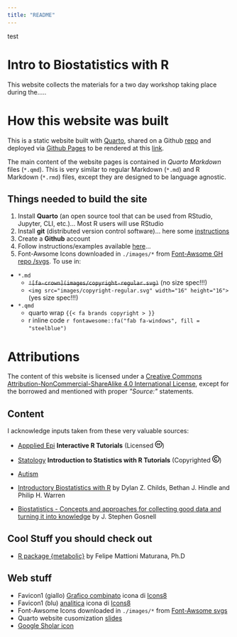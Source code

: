 ```yaml
---
title: "README"
---
```



test 


# Intro to Biostatistics with R

This website collects the materials for a two day workshop taking place during the..... 


# How this website was built 

This is a static website built with [Quarto](https://quarto.org/), shared on a Github [repo](https://github.com/Lulliter/R4biostats) and deployed via [Github Pages](https://docs.github.com/en/pages/getting-started-with-github-pages/configuring-a-publishing-source-for-your-github-pages-site) to be rendered at this [link](https://lulliter.github.io/R4biostats/).

The main content of the website pages is contained in *Quarto Markdown* files (`*.qmd`). This is very similar to regular Markdown (`*.md`) and R Markdown (`*.rmd`) files, except they are designed to be language agnostic.

## Things needed to build the site 

1. Install **Quarto** (an open source tool that can be used from RStudio, Jupyter, CLI, etc.)... Most R users will use RStudio
2. Install **git** (distributed version control software)... here some [instructions](https://github.com/git-guides)
3. Create a **Github** account 
4. Follow instructions/examples available [here](https://quarto.org/docs/websites/)... 
5. Font-Awsome Icons downloaded in `./images/*` from [Font-Awsome GH repo /svgs](https://github.com/FortAwesome/Font-Awesome/tree/6.x/svgs). 
To use in:
  + `*.md` 
    + ~~`![fa-crown](images/copyright-regular.svg)`~~ (no size spec!!!)
    + `<img src="images/copyright-regular.svg" width="16" height="16">` (yes size spec!!!)
  + `*.qmd` 
    + quarto wrap `{{< fa brands copyright > }}`
    + r inline code `r fontawesome::fa("fab fa-windows", fill = "steelblue")`

# Attributions
The content of this website is licensed under a [Creative Commons Attribution-NonCommercial-ShareAlike 4.0 International License](https://creativecommons.org/licenses/by-sa/4.0/), except for the borrowed and mentioned with proper *"Source:"* statements.

## Content

I acknowledge inputs taken from these very valuable sources:

+ [Appplied Epi](https://appliedepi.org/tutorial/) **Interactive R Tutorials**  (Licensed <img src="images/creative-commons.svg" width="16" height="16">)
+ [Statology](https://www.statology.org/) **Introduction to Statistics with R Tutorials**  (Copyrighted <img src="images/copyright-regular.svg" width="16" height="16">)

+ [Autism](Sydney-informatics-hub-github.io)
+ [Introductory Biostatistics with R](https://tuos-bio-data-skills.github.io/intro-stats-book/index.html) by Dylan Z. Childs, Bethan J. Hindle and Philip H. Warren

+ [Biostatistics - Concepts and approaches for collecting good data and turning it into knowledge](https://jsgosnell.github.io/cuny_biostats_book/content/getting_started/getting_started.html) by J. Stephen Gosnell 

## Cool Stuff you should check out 

+ [R package {metabolic}](https://fmmattioni.github.io/metabolic/) by Felipe Mattioni Maturana, Ph.D

## Web stuff 

+ Favicon1 (giallo) <a target="_blank" href="https://icons8.com/icon/110187/grafico-combinato">Grafico combinato</a> icona di <a target="_blank" href="https://icons8.com">Icons8</a>
+ Favicon1 (blu)  <a target="_blank" href="https://icons8.com/icon/lmhleiXG9ioV/analitica">analitica</a> icona di <a target="_blank" href="https://icons8.com">Icons8</a>
+ Font-Awsome Icons downloaded in `./images/*` from [Font-Awsome svgs](https://github.com/FortAwesome/Font-Awesome/tree/6.x/svgs)
+ Quarto website cusomization [slides](https://ucsb-meds.github.io/customizing-quarto-websites/#/select-fonts)
+ [Google Sholar icon ](https://icons8.com/icon/pU44R9xgF3wq/google-scholar)